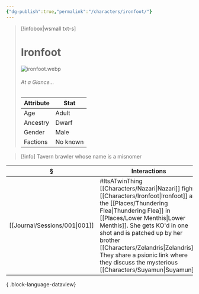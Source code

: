 ```yaml
---
{"dg-publish":true,"permalink":"/characters/ironfoot/"}
---
```


> [!infobox|wsmall txt-s]
> # Ironfoot
> ![ironfoot.webp](/img/user/z_attachments/ironfoot.webp) 
> ###### At a Glance...
> | Attribute | Stat |
> | ---- | ---- |
> | Age | Adult |
> | Ancestry | Dwarf |
> | Gender | Male |
> | Factions | No known |

>[!info] Tavern brawler whose name is a misnomer

| §                                | Interactions                                                                                                                                                                                                                                      |
| -------------------------------- | ------------------------------------------------------------------------------------------------------------------------------------------------------------------------------------------------------------------------------------------------- |
| [[Journal/Sessions/001\|001]] | #ItsATwinThing [[Characters/Nazari\|Nazari]] fights [[Characters/Ironfoot\|Ironfoot]] at the [[Places/Thundering Flea\|Thundering Flea]] in [[Places/Lower Menthis\|Lower Menthis]]. She gets KO'd in one shot and is patched up by her brother [[Characters/Zelandris\|Zelandris]]. They share a psionic link where they discuss the mysterious [[Characters/Suyamun\|Suyamun]]. |

{ .block-language-dataview}